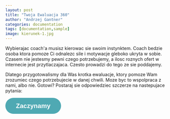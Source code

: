 ```yaml
---
layout: post
title: "Twoja Ewaluacja 360"
author: "Andrzej Gantner"
categories: documentation
tags: [documentation,sample]
image: kierunek-1.jpg
---
```


Wybierajac coach'a musisz kierowac sie swoim instynktem. Coach bedzie osoba ktora pomoze Ci odnalezc sile i motywacje gleboko ukryta w sobie. Czasem nie jestesmy pewni czego potrzebujemy, a ilosc roznych ofert w internecie jest przytlaczajaca. Czesto prowadzi do tego ze sie poddajemy. 

Dlatego przygotowalismy dla Was krotka ewaluacje, ktory pomoze Wam zrozumiec czego potrzebujecie w danej chwili. Moze byc to wspolpraca z nami, albo nie. Gotowi? Postaraj sie odpowiedziec szczerze na nastepujace pytania:

<a class="typeform-share button" href="https://form.typeform.com/to/LUWYXWbu" data-mode="popup" style="display:inline-block;text-decoration:none;background-color:#4FA9B3;color:white;cursor:pointer;font-family:Helvetica,Arial,sans-serif;font-size:20px;line-height:50px;text-align:center;margin:0;height:50px;padding:0px 33px;border-radius:25px;max-width:100%;white-space:nowrap;overflow:hidden;text-overflow:ellipsis;font-weight:bold;-webkit-font-smoothing:antialiased;-moz-osx-font-smoothing:grayscale;" target="_blank">Zaczynamy </a> <script> (function() { var qs,js,q,s,d=document, gi=d.getElementById, ce=d.createElement, gt=d.getElementsByTagName, id="typef_orm_share", b="https://embed.typeform.com/"; if(!gi.call(d,id)){ js=ce.call(d,"script"); js.id=id; js.src=b+"embed.js"; q=gt.call(d,"script")[0]; q.parentNode.insertBefore(js,q) } })() </script>